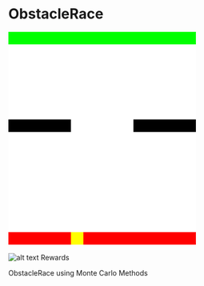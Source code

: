 # ObstacleRace

![](https://github.com/ashrayanand/ObstacleRace/blob/main/movie.gif)

![alt text](http://url/to/img.png)
Rewards

ObstacleRace using Monte Carlo Methods
